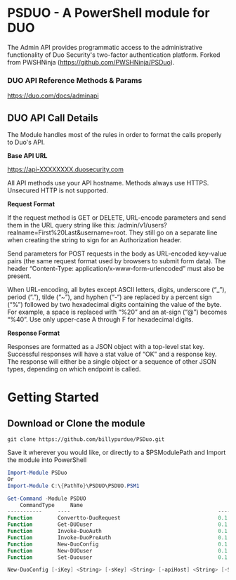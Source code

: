 # PSDUO - A PowerShell module for DUO
The Admin API provides programmatic access to the administrative functionality of Duo Security's two-factor authentication platform.
Forked from PWSHNinja (https://github.com/PWSHNinja/PSDuo).

### DUO API Reference Methods & Params
https://duo.com/docs/adminapi

## DUO API Call Details

The Module handles most of the rules in order to format the calls properly to Duo's API.

**Base API URL**

https://api-XXXXXXXX.duosecurity.com

All API methods use your API hostname. Methods always use HTTPS. Unsecured HTTP is not supported.

**Request Format**

If the request method is GET or DELETE, URL-encode parameters and send them in the URL query string like this:
/admin/v1/users?realname=First%20Last&username=root. They still go on a separate line when creating the string to sign for an Authorization header.

Send parameters for POST requests in the body as URL-encoded key-value pairs (the same request format used by browsers to submit form data).
The header “Content-Type: application/x-www-form-urlencoded” must also be present.

When URL-encoding, all bytes except ASCII letters, digits, underscore (“_”), period (“.”), tilde (“~”), and hyphen (“-“) are replaced by a percent sign
(“%”) followed by two hexadecimal digits containing the value of the byte. For example, a space is replaced with “%20” and an at-sign (“@”) becomes “%40”.
Use only upper-case A through F for hexadecimal digits.

**Response Format**

Responses are formatted as a JSON object with a top-level stat key.
Successful responses will have a stat value of “OK” and a response key. The response will either be a single object or a sequence of other JSON types, depending on which endpoint is called.

# Getting Started
## Download or Clone the module
    git clone https://github.com/billypurdue/PSDuo.git

Save it wherever you would like, or directly to a $PSModulePath and
Import the module into PowerShell

```powershell
Import-Module PSDuo
Or
Import-Module C:\{PathTo}\PSDUO\PSDUO.PSM1
```

```powershell
Get-Command -Module PSDUO
    CommandType     Name                                               Version    Source
-----------     ----                                               -------    ------
Function        Convertto-DuoRequest                               0.1        PSDuo
Function        Get-DUOuser                                        0.1        PSDuo
Function        Invoke-DuoAuth                                     0.1        PSDuo
Function        Invoke-DuoPreAuth                                  0.1        PSDuo
Function        New-DuoConfig                                      0.1        PSDuo
Function        New-DUOuser                                        0.1        PSDuo
Function        Set-Duouser                                        0.1        PSDuo

New-DuoConfig [-iKey] <String> [-sKey] <String> [-apiHost] <String> [-SaveConfig] [<CommonParameters>]
```
